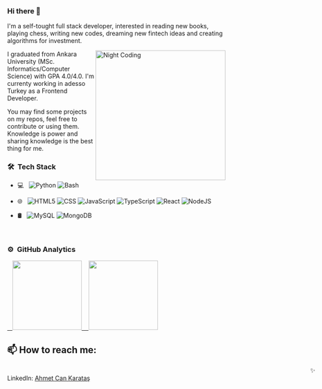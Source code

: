 ### Hi there 👋

I'm a self-tought full stack developer, interested in reading new books, playing chess, writing new codes, dreaming new fintech ideas and creating algorithms for investment.

<img alt="Night Coding" src="https://user-images.githubusercontent.com/53529387/148040299-e4723419-907e-4b4e-bdfe-b84afb189e82.gif" align="right" width="300"/>

I graduated from Ankara University (MSc. Informatics/Computer Science) with GPA 4.0/4.0. I'm currenty working in adesso Turkey as a Frontend Developer.

You may find some projects on my repos, feel free to contribute or using them. Knowledge is power and sharing knowledge is the best thing for me.

### 🛠 &nbsp;Tech Stack

- 💻 &nbsp;
  ![Python](https://img.shields.io/badge/-Python-333333?style=flat&logo=python)
  ![Bash](https://img.shields.io/badge/-Bash%20Script-333333?style=flat&logo=GNU-Bash&logoColor=white)
  
- 🌐 &nbsp;
  ![HTML5](https://img.shields.io/badge/-HTML5-333333?style=flat&logo=HTML5)
  ![CSS](https://img.shields.io/badge/-CSS-333333?style=flat&logo=CSS3&logoColor=1572B6)
  ![JavaScript](https://img.shields.io/badge/-JavaScript-333333?style=flat&logo=javascript)
  ![TypeScript](https://img.shields.io/badge/-TypeScript-333333?style=flat&logo=typescript)
  ![React](https://img.shields.io/badge/-React-333333?style=flat&logo=react)
  ![NodeJS](https://img.shields.io/badge/-node.js-333333?style=flat&logo=node.js)

- 🛢 &nbsp;
  ![MySQL](https://img.shields.io/badge/-MySQL-333333?style=flat&logo=mysql)
  ![MongoDB](https://img.shields.io/badge/-MongoDB-333333?style=flat&logo=mongodb)

 <br/>
 
### ⚙️ &nbsp;GitHub Analytics

<p align="left" >
<a href="https://github.com/ahmetcankaratas">
  &nbsp;&nbsp;&nbsp;<img height="160em" align:"left"  src="https://github-readme-stats-eight-theta.vercel.app/api?username=ahmetcankaratas&show_icons=true&theme=algolia&include_all_commits=true&count_private=true"/>
  &nbsp;&nbsp;&nbsp;<img height="160em" align:"right" src="https://github-readme-stats-eight-theta.vercel.app/api/top-langs/?username=ahmetcankaratas&layout=compact&langs_count=8&theme=algolia"/>
</a>
</p>


## 📫 How to reach me: <br>

<span style="margin-left:50em;" >✨ LinkedIn:</span> <a href='https://www.linkedin.com/in/ahmetcankaratas//'>Ahmet Can Karataş</a>
